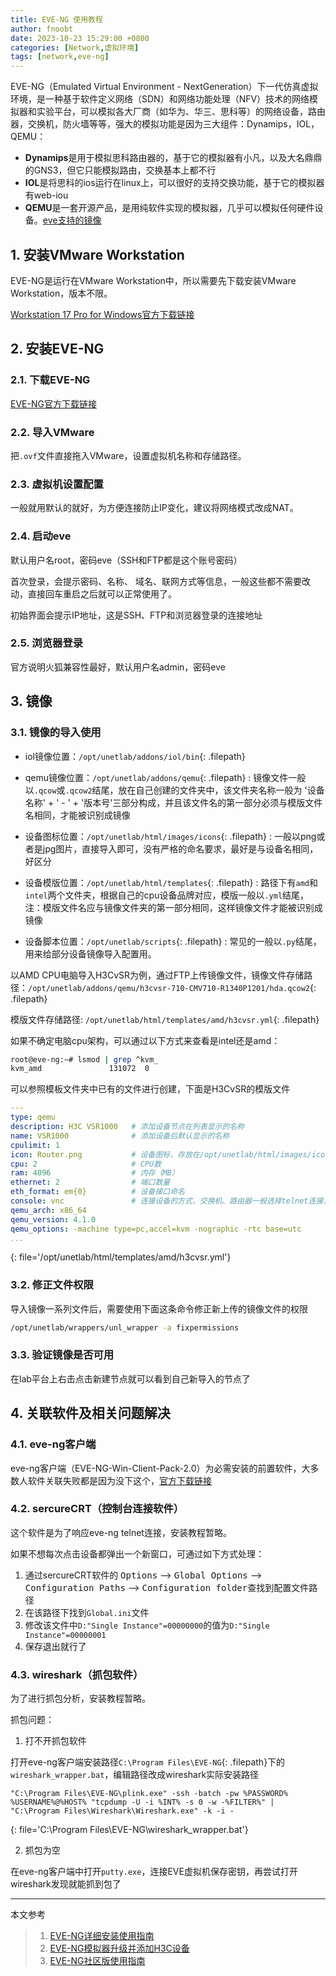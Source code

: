 ```yaml
---
title: EVE-NG 使用教程
author: fnoobt
date: 2023-10-23 15:29:00 +0800
categories: [Network,虚拟环境]
tags: [network,eve-ng]
---
```


EVE-NG（Emulated Virtual Environment - NextGeneration）下一代仿真虚拟环境，是一种基于软件定义网络（SDN）和网络功能处理（NFV）技术的网络模拟器和实验平台，可以模拟各大厂商（如华为、华三、思科等）的网络设备，路由器，交换机，防火墙等等，强大的模拟功能是因为三大组件：Dynamips，IOL，QEMU：
- **Dynamips**是用于模拟思科路由器的，基于它的模拟器有小凡，以及大名鼎鼎的GNS3，但它只能模拟路由，交换基本上都不行
- **IOL**是将思科的ios运行在linux上，可以很好的支持交换功能，基于它的模拟器有web-iou
- **QEMU**是一套开源产品，是用纯软件实现的模拟器，几乎可以模拟任何硬件设备。[eve支持的镜像](https://www.eve-ng.net/index.php/documentation/supported-images/)

## 1. 安装VMware Workstation
EVE-NG是运行在VMware Workstation中，所以需要先下载安装VMware Workstation，版本不限。

[Workstation 17 Pro for Windows官方下载链接](https://www.vmware.com/go/getworkstation-win)

## 2. 安装EVE-NG

### 2.1. 下载EVE-NG
[EVE-NG官方下载链接](https://www.eve-ng.net/index.php/download/)

### 2.2. 导入VMware

把`.ovf`文件直接拖入VMware，设置虚拟机名称和存储路径。

### 2.3. 虚拟机设置配置

一般就用默认的就好，为方便连接防止IP变化，建议将网络模式改成NAT。

### 2.4. 启动eve
默认用户名root，密码eve（SSH和FTP都是这个账号密码）

首次登录，会提示密码、名称、 域名、联网方式等信息，一般这些都不需要改动，直接回车重启之后就可以正常使用了。

初始界面会提示IP地址，这是SSH、FTP和浏览器登录的连接地址

### 2.5. 浏览器登录
官方说明火狐兼容性最好，默认用户名admin，密码eve

## 3. 镜像

### 3.1. 镜像的导入使用

- iol镜像位置：`/opt/unetlab/addons/iol/bin`{: .filepath}

- qemu镜像位置：`/opt/unetlab/addons/qemu`{: .filepath}
: 镜像文件一般以`.qcow`或`.qcow2`结尾，放在自己创建的文件夹中，该文件夹名称一般为 '设备名称' + ' - ' + '版本号'三部分构成，并且该文件名的第一部分必须与模版文件名相同，才能被识别成镜像

- 设备图标位置：`/opt/unetlab/html/images/icons`{: .filepath}
: 一般以png或者是jpg图片，直接导入即可，没有严格的命名要求，最好是与设备名相同，好区分

- 设备模版位置：`/opt/unetlab/html/templates`{: .filepath}
: 路径下有`amd`和`intel`两个文件夹，根据自己的cpu设备品牌对应，模版一般以`.yml`结尾，注：模版文件名应与镜像文件夹的第一部分相同，这样镜像文件才能被识别成镜像

- 设备脚本位置：`/opt/unetlab/scripts`{: .filepath}
: 常见的一般以`.py`结尾，用来给部分设备镜像导入配置用。

以AMD CPU电脑导入H3CvSR为例，通过FTP上传镜像文件，镜像文件存储路径：`/opt/unetlab/addons/qemu/h3cvsr-710-CMV710-R1340P1201/hda.qcow2`{: .filepath}

模版文件存储路径: `/opt/unetlab/html/templates/amd/h3cvsr.yml`{: .filepath}

如果不确定电脑cpu架构，可以通过以下方式来查看是intel还是amd：
```bash
root@eve-ng:~# lsmod | grep ^kvm_
kvm_amd               131072  0
```

可以参照模板文件夹中已有的文件进行创建，下面是H3CvSR的模版文件

```yml
---
type: qemu
description: H3C VSR1000   # 添加设备节点在列表显示的名称
name: VSR1000              # 添加设备后默认显示的名称
cpulimit: 1
icon: Router.png           # 设备图标，存放在/opt/unetlab/html/images/icons路径下
cpu: 2                     # CPU数
ram: 4096                  # 内存（MB）
ethernet: 2                # 端口数量
eth_format: em{0}          # 设备接口命名
console: vnc               # 连接设备的方式，交换机、路由器一般选择telnet连接，其他需要可视化界面的可以改为vnc连接
qemu_arch: x86_64
qemu_version: 4.1.0
qemu_options: -machine type=pc,accel=kvm -nographic -rtc base=utc
...
```
{: file='/opt/unetlab/html/templates/amd/h3cvsr.yml'}

### 3.2. 修正文件权限
导入镜像一系列文件后，需要使用下面这条命令修正新上传的镜像文件的权限

```bash
/opt/unetlab/wrappers/unl_wrapper -a fixpermissions
```

### 3.3. 验证镜像是否可用
在lab平台上右击点击新建节点就可以看到自己新导入的节点了

## 4. 关联软件及相关问题解决

### 4.1. eve-ng客户端
eve-ng客户端（EVE-NG-Win-Client-Pack-2.0）为必需安装的前置软件，大多数人软件关联失败都是因为没下这个，[官方下载链接](https://www.eve-ng.net/index.php/download/#DL-WIN)

### 4.2. sercureCRT（控制台连接软件）
这个软件是为了响应eve-ng telnet连接，安装教程暂略。

如果不想每次点击设备都弹出一个新窗口，可通过如下方式处理：
1. 通过sercureCRT软件的 <kbd>Options</kbd> --> <kbd>Global Options</kbd> --> <kbd>Configuration Paths</kbd> --> <kbd>Configuration folder</kbd>查找到配置文件路径
2. 在该路径下找到`Global.ini`文件
3. 修改该文件中`D:"Single Instance"=00000000`的值为`D:"Single Instance"=00000001`
4. 保存退出就行了

### 4.3. wireshark（抓包软件）
为了进行抓包分析，安装教程暂略。

抓包问题：

1. 打不开抓包软件

打开eve-ng客户端安装路径`C:\Program Files\EVE-NG`{: .filepath}下的`wireshark_wrapper.bat`，编辑路径改成wireshark实际安装路径
```
"C:\Program Files\EVE-NG\plink.exe" -ssh -batch -pw %PASSWORD% %USERNAME%@%HOST% "tcpdump -U -i %INT% -s 0 -w -%FILTER%" | "C:\Program Files\Wireshark\Wireshark.exe" -k -i -
```
{: file='C:\Program Files\EVE-NG\wireshark_wrapper.bat'}

2. 抓包为空

在eve-ng客户端中打开`putty.exe`，连接EVE虚拟机保存密钥，再尝试打开wireshark发现就能抓到包了

****

本文参考

> 1. [EVE-NG详细安装使用指南](https://blog.csdn.net/balabalado/article/details/131867478)
> 2. [EVE-NG模拟器升级并添加H3C设备](https://blog.csdn.net/feidrang/article/details/104991344)
> 3. [EVE-NG社区版使用指南](https://zhuanlan.zhihu.com/p/593432015)
